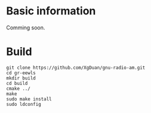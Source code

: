 # Basic information
Comming soon.

# Build

```shell
git clone https://github.com/XgDuan/gnu-radio-am.git
cd gr-eewls
mkdir build
cd build
cmake ../
make
sudo make install
sudo ldconfig
```